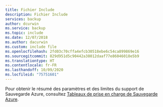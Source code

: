 ```yaml
---
title: Fichier Include
description: Fichier Include
services: backup
author: dcurwin
ms.service: backup
ms.topic: include
ms.date: 12/07/2018
ms.author: dacurwin
ms.custom: include file
ms.openlocfilehash: 2fd03c70cffa4efcb30518ebe6c54ca899869e16
ms.sourcegitcommit: 829d951d5c90442a38012daaf77e86046018e5b9
ms.translationtype: HT
ms.contentlocale: fr-FR
ms.lasthandoff: 10/09/2020
ms.locfileid: "75751601"
---
```

Pour obtenir le résumé des paramètres et des limites du support de Sauvegarde Azure, consultez [Tableaux de prise en charge de Sauvegarde Azure](https://docs.microsoft.com/azure/backup/backup-support-matrix).
